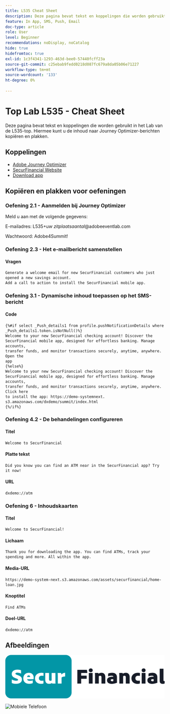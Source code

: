 ```yaml
---
title: L535 Cheat Sheet
description: Deze pagina bevat tekst en koppelingen die worden gebruikt in het Lab van de L535-top.
feature: In App, SMS, Push, Email
doc-type: article
role: User
level: Beginner
recommendations: noDisplay, noCatalog
hide: true
hidefromtoc: true
exl-id: 1c3f4341-1293-463d-bee0-57440fcff23a
source-git-commit: c25ebab9fedd0218d087fc679a8da05b06e71227
workflow-type: tm+mt
source-wordcount: '133'
ht-degree: 0%

---
```


# Top Lab L535 - Cheat Sheet

Deze pagina bevat tekst en koppelingen die worden gebruikt in het Lab van de L535-top. Hiermee kunt u de inhoud naar Journey Optimizer-berichten kopiëren en plakken.

## Koppelingen

* [ Adobe Journey Optimizer ](https://experience.adobe.com/#/@techmarketingdemos/sname:ajo-summit-lab/journey-optimizer/journeys)
* [ SecurFinancial Website ](https://dsn.adobe.com/web/hausmann-FTTN?token=eyJhbGciOiJIUzI1NiIsInR5cCI6IkpXVCJ9.eyJpZCI6ImFub255bW91cyIsImVtYWlsIjoiYW5vbnltb3VzQGFkb2JlLmNvbSIsIm5hbWUiOiJBbm9ueW1vdXMiLCJpc1N1cGVyVXNlciI6ZmFsc2UsImlzc3VlciI6ImhhdXNtYW5uIiwicHJvamVjdHMiOnsiaGF1c21hbm4tRlRUTiI6InZpZXcifSwiaWF0IjoxNzQwNzU2NTYxLCJleHAiOjE3NDMzNDg1NjF9.ryOTsqDH9B33436RlIo4AHFxx8aGjNEMqv9FAxLZb9U)
* [ Download app ](https://demo-system-next.s3.amazonaws.com/dxdemo/summit/index.html)

## Kopiëren en plakken voor oefeningen

### Oefening 2.1 - Aanmelden bij Journey Optimizer

Meld u aan met de volgende gegevens:

E-mailadres:    L535+*uw zitplaatsaantal*@adobeeventlab.com

Wachtwoord:       Adobe4Summit!


### Oefening 2.3 - Het e-mailbericht samenstellen

#### Vragen

```
Generate a welcome email for new SecurFinancial customers who just opened a new savings account. 
Add a call to action to install the SecurFinancial mobile app.
```

### Oefening 3.1 - Dynamische inhoud toepassen op het SMS-bericht

#### Code

```
{%#if select _Push_details1 from profile.pushNotificationDetails where
_Push_details1.token.isNotNull()%}
Welcome to your new SecurFinancial checking account! Discover the
SecurFinancial mobile app, designed for effortless banking. Manage accounts,
transfer funds, and monitor transactions securely, anytime, anywhere. Open the
app
{%else%}
Welcome to your new SecurFinancial checking account! Discover the
SecurFinancial mobile app, designed for effortless banking. Manage accounts,
transfer funds, and monitor transactions securely, anytime, anywhere. Click here
to install the app: https://demo-systemnext.
s3.amazonaws.com/dxdemo/summit/index.html
{%/if%} 
```

### Oefening 4.2 - De behandelingen configureren

#### Titel

```
Welcome to SecurFinancial
```

#### Platte tekst

```
Did you know you can find an ATM near in the SecurFinancial app? Try it now!
```

#### URL

```
dxdemo://atm
```

### Oefening 6 - Inhoudskaarten

#### Titel

```
Welcome to SecurFinancial!
```

#### Lichaam

```
Thank you for downloading the app. You can find ATMs, track your spending and more. All within the app.
```

#### Media-URL

```
https://demo-system-next.s3.amazonaws.com/assets/securfinancial/home-loan.jpg
```

#### Knoptitel

```
Find ATMs
```

#### Doel-URL

```
dxdemo://atm
```

## Afbeeldingen

![ SecureFinancial embleem ](/help/summit-lab-assets/assets/SecureFinancial-logo.png)


![ Mobiele Telefoon ](/help/summit-lab-assets/assets/online-banking-app-01.png)



